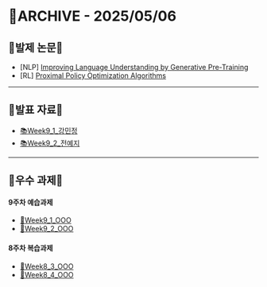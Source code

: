# 📁ARCHIVE - 2025/05/06

## 💚발제 논문💚  
- [NLP] [Improving Language Understanding
by Generative Pre-Training](https://cdn.openai.com/research-covers/language-unsupervised/language_understanding_paper.pdf)
- [RL] [Proximal Policy Optimization Algorithms](https://arxiv.org/pdf/1707.06347)
---

## 💚발표 자료💚
- [📚Week9_1_강민정]()
- [📚Week9_2_전예지]()


---

## 💚우수 과제💚
#### 9주차 예습과제
- [🌟Week9_1_OOO]()
- [🌟Week9_2_OOO]()
#### 8주차 복습과제
- [🌟Week8_3_OOO]()
- [🌟Week8_4_OOO]()
